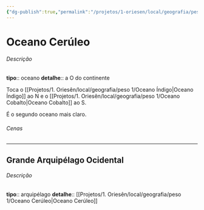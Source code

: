 ```yaml
---
{"dg-publish":true,"permalink":"/projetos/1-oriesen/local/geografia/peso-1/oceano-ceruleo/"}
---
```



# Oceano Cerúleo

###### Descrição
**tipo**:: oceano
**detalhe**:: a O do continente

Toca o [[Projetos/1. Oriesên/local/geografia/peso 1/Oceano Índigo|Oceano Índigo]] ao N e o [[Projetos/1. Oriesên/local/geografia/peso 1/Oceano Cobalto|Oceano Cobalto]] ao S.

É o segundo oceano mais claro.


###### Cenas



---
## Grande Arquipélago Ocidental

<div class="transclusion internal-embed is-loaded"><div class="markdown-embed">



###### Descrição
**tipo**:: arquipélago
**detalhe**:: [[Projetos/1. Oriesên/local/geografia/peso 1/Oceano Cerúleo|Oceano Cerúleo]]



</div></div>
